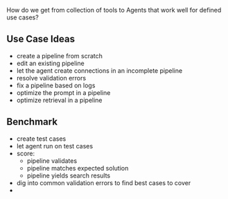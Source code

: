 How do we get from collection of tools to Agents that work well for defined use cases?

## Use Case Ideas
- create a pipeline from scratch
- edit an existing pipeline
- let the agent create connections in an incomplete pipeline
- resolve validation errors
- fix a pipeline based on logs
- optimize the prompt in a pipeline
- optimize retrieval in a pipeline


## Benchmark
- create test cases
- let agent run on test cases
- score:
  - pipeline validates
  - pipeline matches expected solution
  - pipeline yields search results
- dig into common validation errors to find best cases to cover
- 